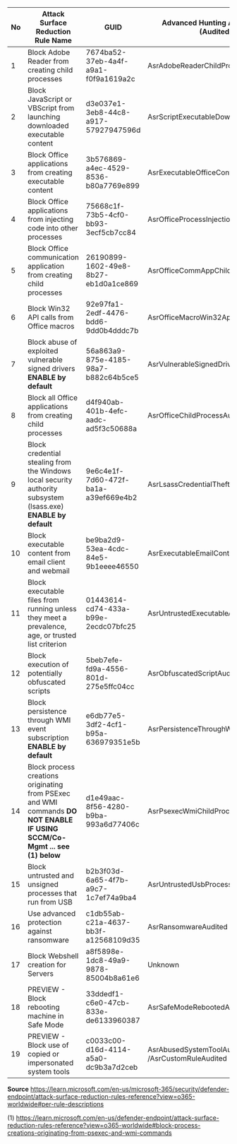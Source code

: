 | No | Attack Surface Reduction Rule Name                                                                                          | GUID                                 | Advanced Hunting Action Type (Audited) | Advanced Hunting Action Type (Blocked) |
| -- | --------------------------------------------------------------------------------------------------------------------------- | ------------------------------------ | -------------------------------------- | -------------------------------------- |
|  1 | Block Adobe Reader from creating child processes                                                                            | 7674ba52-37eb-4a4f-a9a1-f0f9a1619a2c | AsrAdobeReaderChildProcessAudited      | AsrAdobeReaderChildProcessBlocked      |
|  2 | Block JavaScript or VBScript from launching downloaded executable content                                                   | d3e037e1-3eb8-44c8-a917-57927947596d | AsrScriptExecutableDownloadAudited     | AsrScriptExecutableDownloadBlocked     |
|  3 | Block Office applications from creating executable content                                                                  | 3b576869-a4ec-4529-8536-b80a7769e899 | AsrExecutableOfficeContentAudited      | AsrExecutableOfficeContentBlocked      |
|  4 | Block Office applications from injecting code into other processes                                                          | 75668c1f-73b5-4cf0-bb93-3ecf5cb7cc84 | AsrOfficeProcessInjectionAudited       | AsrOfficeProcessInjectionBlocked       |
|  5 | Block Office communication application from creating child processes                                                        | 26190899-1602-49e8-8b27-eb1d0a1ce869 | AsrOfficeCommAppChildProcessAudited    | AsrOfficeCommAppChildProcessBlocked    |
|  6 | Block Win32 API calls from Office macros                                                                                    | 92e97fa1-2edf-4476-bdd6-9dd0b4dddc7b | AsrOfficeMacroWin32ApiCallsAudited     | AsrOfficeMacroWin32ApiCallsBlocked     |
|  7 | Block abuse of exploited vulnerable signed drivers **ENABLE by default**                                                    | 56a863a9-875e-4185-98a7-b882c64b5ce5 | AsrVulnerableSignedDriverAudited       | AsrVulnerableSignedDriverBlocked       |
|  8 | Block all Office applications from creating child processes                                                                 | d4f940ab-401b-4efc-aadc-ad5f3c50688a | AsrOfficeChildProcessAudited           | AsrOfficeChildProcessBlocked           |
|  9 | Block credential stealing from the Windows local security authority subsystem (lsass.exe) **ENABLE by default**             | 9e6c4e1f-7d60-472f-ba1a-a39ef669e4b2 | AsrLsassCredentialTheftAudited         | AsrLsassCredentialTheftBlocked         |
| 10 | Block executable content from email client and webmail                                                                      | be9ba2d9-53ea-4cdc-84e5-9b1eeee46550 | AsrExecutableEmailContentAudited       | AsrExecutableEmailContentBlocked       |
| 11 | Block executable files from running unless they meet a prevalence, age, or trusted list criterion                           | 01443614-cd74-433a-b99e-2ecdc07bfc25 | AsrUntrustedExecutableAudited          | AsrUntrustedExecutableBlocked          |
| 12 | Block execution of potentially obfuscated scripts                                                                           | 5beb7efe-fd9a-4556-801d-275e5ffc04cc | AsrObfuscatedScriptAudited             | AsrObfuscatedScriptBlocked             |
| 13 | Block persistence through WMI event subscription **ENABLE by default**                                                      | e6db77e5-3df2-4cf1-b95a-636979351e5b | AsrPersistenceThroughWmiAudited        | AsrPersistenceThroughWmiBlocked        |
| 14 | Block process creations originating from PSExec and WMI commands **DO NOT ENABLE IF USING SCCM/Co-Mgmt ... see (1) below**  | d1e49aac-8f56-4280-b9ba-993a6d77406c | AsrPsexecWmiChildProcessAudited        | AsrPsexecWmiChildProcessBlocked        |
| 15 | Block untrusted and unsigned processes that run from USB                                                                    | b2b3f03d-6a65-4f7b-a9c7-1c7ef74a9ba4 | AsrUntrustedUsbProcessAudited          | AsrUntrustedUsbProcessBlocked          |
| 16 | Use advanced protection against ransomware                                                                                  | c1db55ab-c21a-4637-bb3f-a12568109d35 | AsrRansomwareAudited                   | AsrRansomwareBlocked                   |
| 17 | Block Webshell creation for Servers                                                                                         | a8f5898e-1dc8-49a9-9878-85004b8a61e6 | Unknown                                | Unknown                                |
| 18 | PREVIEW - Block rebooting machine in Safe Mode                                                                              | 33ddedf1-c6e0-47cb-833e-de6133960387 | AsrSafeModeRebootedAudited             | AsrSafeModeRebootBlocked               |
| 19 | PREVIEW - Block use of copied or impersonated system tools                                                                  | c0033c00-d16d-4114-a5a0-dc9b3a7d2ceb | AsrAbusedSystemToolAudited /AsrCustomRuleAudited                   | AsrAbusedSystemToolBlocked                                |


**Source**
https://learn.microsoft.com/en-us/microsoft-365/security/defender-endpoint/attack-surface-reduction-rules-reference?view=o365-worldwide#per-rule-descriptions

(1) https://learn.microsoft.com/en-us/defender-endpoint/attack-surface-reduction-rules-reference?view=o365-worldwide#block-process-creations-originating-from-psexec-and-wmi-commands
